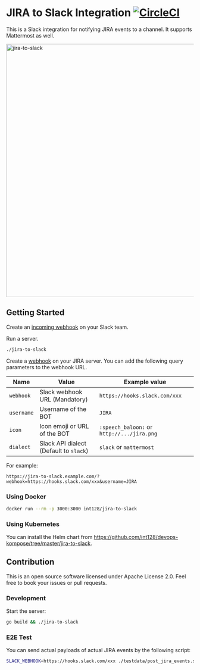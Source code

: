 # JIRA to Slack Integration [![CircleCI](https://circleci.com/gh/int128/jira-to-slack.svg?style=shield)](https://circleci.com/gh/int128/jira-to-slack)

This is a Slack integration for notifying JIRA events to a channel.
It supports Mattermost as well.

<img width="680" alt="jira-to-slack" src="https://user-images.githubusercontent.com/321266/36666061-c14e272e-1b2c-11e8-9e93-1f8f2857cbe0.png">

## Getting Started

Create an [incoming webhook](https://my.slack.com/services/new/incoming-webhook) on your Slack team.

Run a server.

```sh
./jira-to-slack
```

Create a [webhook](https://developer.atlassian.com/server/jira/platform/webhooks/) on your JIRA server.
You can add the following query parameters to the webhook URL.

Name | Value | Example value
-----|-------|--------------
`webhook` | Slack webhook URL (Mandatory) | `https://hooks.slack.com/xxx`
`username` | Username of the BOT | `JIRA`
`icon` | Icon emoji or URL of the BOT | `:speech_baloon:` or `http://.../jira.png`
`dialect` | Slack API dialect (Default to `slack`) | `slack` or `mattermost`

For example:

```
https://jira-to-slack.example.com/?webhook=https://hooks.slack.com/xxx&username=JIRA
```


### Using Docker

```bash
docker run --rm -p 3000:3000 int128/jira-to-slack
```

### Using Kubernetes

You can install the Helm chart from https://github.com/int128/devops-kompose/tree/master/jira-to-slack.


## Contribution

This is an open source software licensed under Apache License 2.0.
Feel free to book your issues or pull requests.


### Development

Start the server:

```sh
go build && ./jira-to-slack
```

### E2E Test

You can send actual payloads of actual JIRA events by the following script:

```sh
SLACK_WEBHOOK=https://hooks.slack.com/xxx ./testdata/post_jira_events.sh
```
